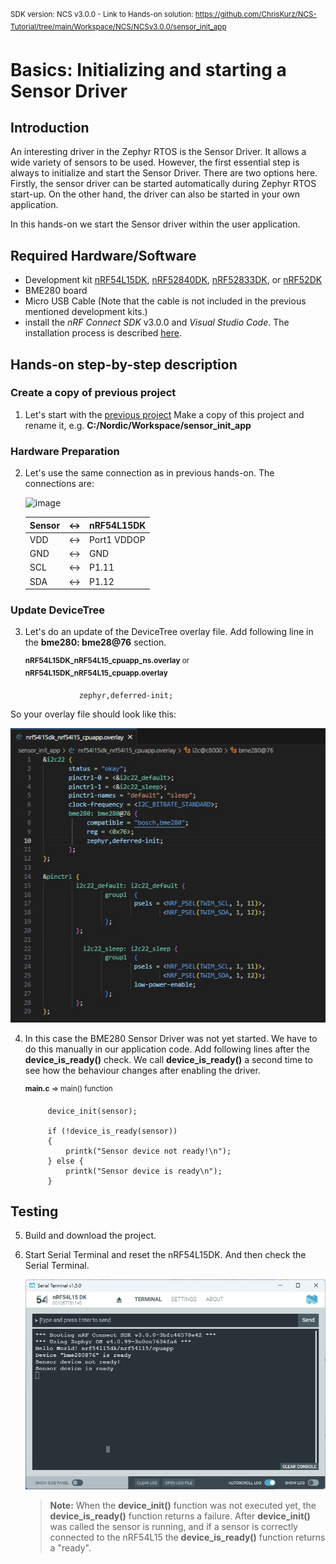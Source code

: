 <sup>SDK version: NCS v3.0.0  -  Link to Hands-on solution: https://github.com/ChrisKurz/NCS-Tutorial/tree/main/Workspace/NCS/NCSv3.0.0/sensor_init_app</sup>


# Basics: Initializing and starting a Sensor Driver

## Introduction

An interesting driver in the Zephyr RTOS is the Sensor Driver. It allows a wide variety of sensors to be used. However, the first essential step is always to initialize and start the Sensor Driver. There are two options here. Firstly, the sensor driver can be started automatically during Zephyr RTOS start-up. On the other hand, the driver can also be started in your own application. 

In this hands-on we start the Sensor driver within the user application.


## Required Hardware/Software
- Development kit [nRF54L15DK](https://www.nordicsemi.com/Products/Development-hardware/nRF54L15-DK), [nRF52840DK](https://www.nordicsemi.com/Products/Development-hardware/nRF52840-DK), [nRF52833DK](https://www.nordicsemi.com/Products/Development-hardware/nRF52833-DK), or [nRF52DK](https://www.nordicsemi.com/Products/Development-hardware/nrf52-dk) 
- BME280 board
- Micro USB Cable (Note that the cable is not included in the previous mentioned development kits.)
- install the _nRF Connect SDK_ v3.0.0 and _Visual Studio Code_. The installation process is described [here](https://academy.nordicsemi.com/courses/nrf-connect-sdk-fundamentals/lessons/lesson-1-nrf-connect-sdk-introduction/topic/exercise-1-1/).


## Hands-on step-by-step description 

### Create a copy of previous project

1) Let's start with the [previous project](ZDD_sensor_basics_initZephyr.md) Make a copy of this project and rename it, e.g.  __C:/Nordic/Workspace/sensor_init_app__


### Hardware Preparation

2) Let's use the same connection as in previous hands-on. The connections are: 

   ![image](images/ZDD_sensor_basics_initApp/BoardConnections.jpg)

    | __Sensor__ | <-> | __nRF54L15DK__ |
    |------------|-----|----------------|
    |    VDD     | <-> |  Port1 VDDOP   |   
    |    GND     | <-> |     GND        |
    |    SCL     | <-> |    P1.11       |
    |    SDA     | <-> |    P1.12       |


### Update DeviceTree

3) Let's do an update of the DeviceTree overlay file. Add following line in the __bme280: bme28@76__ section. 

     <sup>__nRF54L15DK_nRF54L15_cpuapp_ns.overlay__ or __nRF54L15DK_nRF54L15_cpuapp.overlay__</sup>  

                   zephyr,deferred-init;

  So your overlay file should look like this:
  
   ![image](images/ZDD_sensor_basics_initApp/OverlayFile.jpg)

4) In this case the BME280 Sensor Driver was not yet started. We have to do this manually in our application code. Add following lines after the __device_is_ready()__ check. We call __device_is_ready()__ a second time to see how the behaviour changes after enabling the driver. 

     <sup>__main.c__ => main() function</sup>  

            device_init(sensor);
   
            if (!device_is_ready(sensor))
            {
                printk("Sensor device not ready!\n");
            } else {
                printk("Sensor device is ready\n");
            }

## Testing

5) Build and download the project.
6) Start Serial Terminal and reset the nRF54L15DK. And then check the Serial Terminal.

   ![image](images/ZDD_sensor_basics_initApp/Terminal.jpg)

   > __Note:__ When the __device_init()__ function was not executed yet, the __device_is_ready()__ function returns a failure. After __device_init()__ was called the sensor is running, and if a sensor is correctly connected to the nRF54L15 the __device_is_ready()__ function returns a "ready". 
